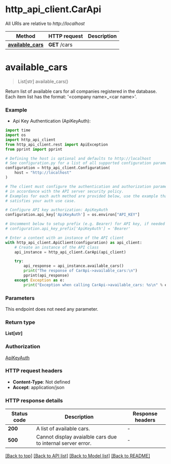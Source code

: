 # http_api_client.CarApi

All URIs are relative to *http://localhost*

Method | HTTP request | Description
------------- | ------------- | -------------
[**available_cars**](CarApi.md#available_cars) | **GET** /cars | 


# **available_cars**
> List[str] available_cars()



Return list of available cars for all companies registered in the database.<br> Each item list has the format: '&lt;company name&gt;_&lt;car name&gt;'.

### Example

* Api Key Authentication (ApiKeyAuth):
```python
import time
import os
import http_api_client
from http_api_client.rest import ApiException
from pprint import pprint

# Defining the host is optional and defaults to http://localhost
# See configuration.py for a list of all supported configuration parameters.
configuration = http_api_client.Configuration(
    host = "http://localhost"
)

# The client must configure the authentication and authorization parameters
# in accordance with the API server security policy.
# Examples for each auth method are provided below, use the example that
# satisfies your auth use case.

# Configure API key authorization: ApiKeyAuth
configuration.api_key['ApiKeyAuth'] = os.environ["API_KEY"]

# Uncomment below to setup prefix (e.g. Bearer) for API key, if needed
# configuration.api_key_prefix['ApiKeyAuth'] = 'Bearer'

# Enter a context with an instance of the API client
with http_api_client.ApiClient(configuration) as api_client:
    # Create an instance of the API class
    api_instance = http_api_client.CarApi(api_client)

    try:
        api_response = api_instance.available_cars()
        print("The response of CarApi->available_cars:\n")
        pprint(api_response)
    except Exception as e:
        print("Exception when calling CarApi->available_cars: %s\n" % e)
```



### Parameters
This endpoint does not need any parameter.

### Return type

**List[str]**

### Authorization

[ApiKeyAuth](../README.md#ApiKeyAuth)

### HTTP request headers

 - **Content-Type**: Not defined
 - **Accept**: application/json

### HTTP response details
| Status code | Description | Response headers |
|-------------|-------------|------------------|
**200** | A list of available cars. |  -  |
**500** | Cannot display avaialble cars due to internal server error. |  -  |

[[Back to top]](#) [[Back to API list]](../README.md#documentation-for-api-endpoints) [[Back to Model list]](../README.md#documentation-for-models) [[Back to README]](../README.md)

